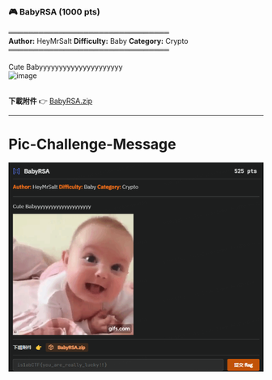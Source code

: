 ### 🎮 BabyRSA (1000 pts)

════════════════════════════════\
**Author:** HeyMrSalt **Difficulty:** Baby **Category:** Crypto\
════════════════════════════════\
\
Cute Babyyyyyyyyyyyyyyyyyyyyy\
![image](https://j.gifs.com/2RzPz1.gif)

\
**下載附件** 👉 [BabyRSA.zip](https://github.com/HeyMrSalt/is1abCTF-2024-Challenges/raw/main/crypto/BabyRSA/BabyRSA.zip)

---
# Pic-Challenge-Message
![Untitled](../../Appendix-pic-challenge-message/BabyRSA.png)

